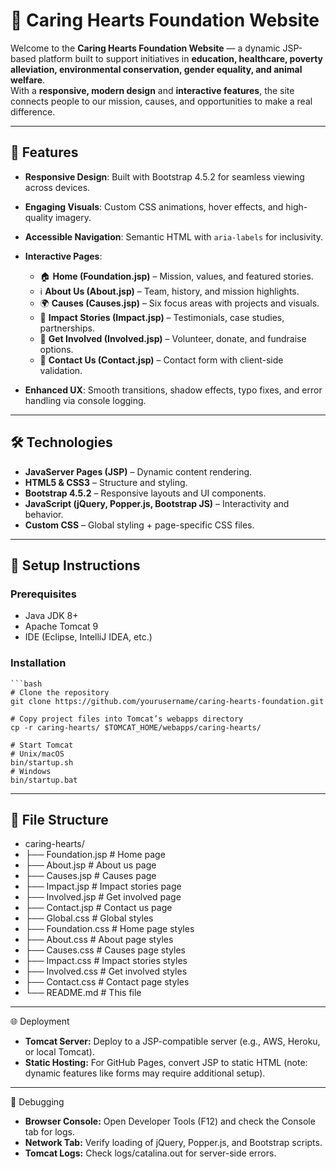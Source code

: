 # 🌟 Caring Hearts Foundation Website

Welcome to the **Caring Hearts Foundation Website** — a dynamic JSP-based platform built to support initiatives in **education, healthcare, poverty alleviation, environmental conservation, gender equality, and animal welfare**.  
With a **responsive, modern design** and **interactive features**, the site connects people to our mission, causes, and opportunities to make a real difference.  

---

## 🎯 Features

- **Responsive Design**: Built with Bootstrap 4.5.2 for seamless viewing across devices.  
- **Engaging Visuals**: Custom CSS animations, hover effects, and high-quality imagery.  
- **Accessible Navigation**: Semantic HTML with `aria-labels` for inclusivity.  
- **Interactive Pages**:  
  - 🏠 **Home (Foundation.jsp)** – Mission, values, and featured stories.  
  - ℹ️ **About Us (About.jsp)** – Team, history, and mission highlights.  
  - 🌍 **Causes (Causes.jsp)** – Six focus areas with projects and visuals.  
  - 📖 **Impact Stories (Impact.jsp)** – Testimonials, case studies, partnerships.  
  - 🤝 **Get Involved (Involved.jsp)** – Volunteer, donate, and fundraise options.  
  - 📧 **Contact Us (Contact.jsp)** – Contact form with client-side validation.  

- **Enhanced UX**: Smooth transitions, shadow effects, typo fixes, and error handling via console logging.  

---

## 🛠️ Technologies

- **JavaServer Pages (JSP)** – Dynamic content rendering.  
- **HTML5 & CSS3** – Structure and styling.  
- **Bootstrap 4.5.2** – Responsive layouts and UI components.  
- **JavaScript (jQuery, Popper.js, Bootstrap JS)** – Interactivity and behavior.  
- **Custom CSS** – Global styling + page-specific CSS files.  

---

## 🚀 Setup Instructions

### Prerequisites

- Java JDK 8+  
- Apache Tomcat 9  
- IDE (Eclipse, IntelliJ IDEA, etc.)  

### Installation

    ```bash
    # Clone the repository
    git clone https://github.com/yourusername/caring-hearts-foundation.git

    # Copy project files into Tomcat’s webapps directory
    cp -r caring-hearts/ $TOMCAT_HOME/webapps/caring-hearts/

    # Start Tomcat
    # Unix/macOS
    bin/startup.sh
    # Windows
    bin/startup.bat
    
---

## 📂 File Structure

- caring-hearts/
- ├── Foundation.jsp       # Home page
- ├── About.jsp            # About us page
- ├── Causes.jsp           # Causes page
- ├── Impact.jsp           # Impact stories page
- ├── Involved.jsp         # Get involved page
- ├── Contact.jsp          # Contact us page
- ├── Global.css           # Global styles
- ├── Foundation.css       # Home page styles
- ├── About.css            # About page styles
- ├── Causes.css           # Causes page styles
- ├── Impact.css           # Impact stories styles
- ├── Involved.css         # Get involved styles
- ├── Contact.css          # Contact page styles
- └── README.md            # This file

---

🌐 Deployment

- **Tomcat Server:** Deploy to a JSP-compatible server (e.g., AWS, Heroku, or local Tomcat).
- **Static Hosting:** For GitHub Pages, convert JSP to static HTML (note: dynamic features like forms may require additional setup).

---

🐞 Debugging

- **Browser Console:** Open Developer Tools (F12) and check the Console tab for logs.
- **Network Tab:** Verify loading of jQuery, Popper.js, and Bootstrap scripts.
- **Tomcat Logs:** Check logs/catalina.out for server-side errors.
